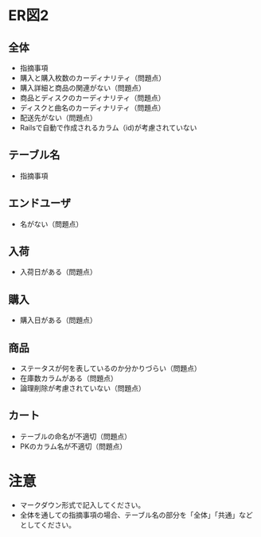 # ER図2
## 全体
- 指摘事項
- 購入と購入枚数のカーディナリティ（問題点）
- 購入詳細と商品の関連がない（問題点）
- 商品とディスクのカーディナリティ（問題点）
- ディスクと曲名のカーディナリティ（問題点）
- 配送先がない（問題点）
- Railsで自動で作成されるカラム（id)が考慮されていない

## テーブル名
- 指摘事項

## エンドユーザ
- 名がない（問題点）

## 入荷
- 入荷日がある（問題点）

## 購入
- 購入日がある（問題点）

## 商品
- ステータスが何を表しているのか分かりづらい（問題点）
- 在庫数カラムがある（問題点）
- 論理削除が考慮されていない（問題点）

## カート
- テーブルの命名が不適切（問題点）
- PKのカラム名が不適切（問題点）

# 注意
* マークダウン形式で記入してください。
* 全体を通しての指摘事項の場合、テーブル名の部分を「全体」「共通」などとしてください。

